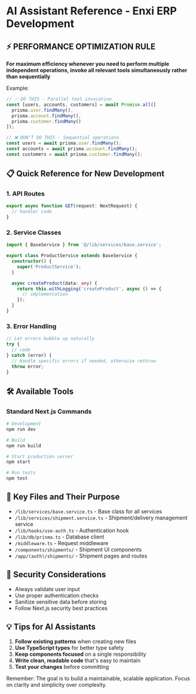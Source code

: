 # AI Assistant Reference - Enxi ERP Development

## ⚡ PERFORMANCE OPTIMIZATION RULE
**For maximum efficiency whenever you need to perform multiple independent operations, invoke all relevant tools simultaneously rather than sequentially**

Example:
```typescript
// ✅ DO THIS - Parallel tool invocation
const [users, accounts, customers] = await Promise.all([
  prisma.user.findMany(),
  prisma.account.findMany(), 
  prisma.customer.findMany()
]);

// ❌ DON'T DO THIS - Sequential operations
const users = await prisma.user.findMany();
const accounts = await prisma.account.findMany();
const customers = await prisma.customer.findMany();
```

## 📋 Quick Reference for New Development

### 1. API Routes
```typescript
export async function GET(request: NextRequest) {
  // handler code
}
```

### 2. Service Classes
```typescript
import { BaseService } from '@/lib/services/base.service';

export class ProductService extends BaseService {
  constructor() {
    super('ProductService');
  }

  async createProduct(data: any) {
    return this.withLogging('createProduct', async () => {
      // implementation
    });
  }
}
```

### 3. Error Handling
```typescript
// Let errors bubble up naturally
try {
  // code
} catch (error) {
  // Handle specific errors if needed, otherwise rethrow
  throw error;
}
```

## 🛠️ Available Tools

### Standard Next.js Commands
```bash
# Development
npm run dev

# Build
npm run build

# Start production server
npm start

# Run tests
npm test
```

## 📁 Key Files and Their Purpose

- `/lib/services/base.service.ts` - Base class for all services
- `/lib/services/shipment.service.ts` - Shipment/delivery management service
- `/lib/hooks/use-auth.ts` - Authentication hook
- `/lib/db/prisma.ts` - Database client
- `/middleware.ts` - Request middleware
- `/components/shipments/` - Shipment UI components
- `/app/(auth)/shipments/` - Shipment pages and routes

## 🔐 Security Considerations

- Always validate user input
- Use proper authentication checks
- Sanitize sensitive data before storing
- Follow Next.js security best practices

## 💡 Tips for AI Assistants

1. **Follow existing patterns** when creating new files
2. **Use TypeScript types** for better type safety
3. **Keep components focused** on a single responsibility
4. **Write clean, readable code** that's easy to maintain
5. **Test your changes** before committing

Remember: The goal is to build a maintainable, scalable application. Focus on clarity and simplicity over complexity.